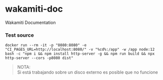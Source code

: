 # wakamiti-doc
Wakamiti Documentation
 
### Test source
```
docker run --rm -it -p "8080:8080" -e "CI_PAGES_URL=http://localhost:8080/" -v "%cd%:/app" -w /app node:12 bash -c "npm i && npm install http-server -g && npm run build && npx http-server --cors -p8080 dist"
```

> NOTA: \
> Si está trabajando sobre un disco externo es posible que no funcione